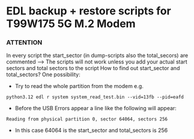 # EDL backup + restore scripts for T99W175 5G M.2 Modem

### ATTENTION ###
In every script the start_sector (in dump-scripts also the total_secors) are commented --> The scripts will not work unless you add your actual start sectors and total sectors to the script
How to find out start_sector and total_sectors? One possibility:
- Try to read the whole partition from the modem e.g.

```python3.12 edl r system system_read_test.bin --vid=13fb --pid=eafd```
- Before the USB Errors appear a line like the following will appear:

```Reading from physical partition 0, sector 64064, sectors 256```
- In this case 64064 is the start_sector and total_sectors is 256
